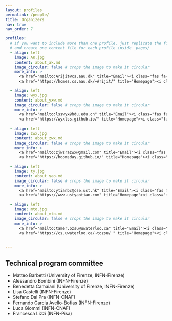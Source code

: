 ```yaml
---
layout: profiles
permalink: /people/
title: Organizers
nav: true
nav_order: 7

profiles:
  # if you want to include more than one profile, just replicate the following block
  # and create one content file for each profile inside _pages/
  - align: left
    image: AK.jpg
    content: about_ak.md
    image_circular: false # crops the image to make it circular
    more_info: >
      <a href="mailto:Arijit@cs.aau.dk" title="Email"><i class="fas fa-envelope" style="margin-left: 5px;"></i></a>
      <a href="https://homes.cs.aau.dk/~Arijit/" title="Homepage"><i class="fas fa-home" style="margin-left: 5px;"></i></a>

  - align: left
    image: wyx.jpg
    content: about_yxw.md
    image_circular: false # crops the image to make it circular
    more_info: >
      <a href="mailto:lsswyx@hdu.edu.cn" title="Email"><i class="fas fa-envelope" style="margin-left: 5px;"></i></a>
      <a href="https://wyxlss.github.io/" title="Homepage"><i class="fas fa-home" style="margin-left: 5px;"></i></a>
  
  - align: left
    image: zwx.jpg
    content: about_zwx.md
    image_circular: false # crops the image to make it circular
    more_info: >
      <a href="mailto:zjwzrazwx@gmail.com" title="Email"><i class="fas fa-envelope" style="margin-left: 5px;"></i></a>
      <a href="https://hoomsday.github.io/" title="Homepage"><i class="fas fa-home" style="margin-left: 5px;"></i></a>

  - align: left
    image: ty.jpg
    content: about_yao.md
    image_circular: false # crops the image to make it circular
    more_info: >
      <a href="mailto:ytianbc@cse.ust.hk" title="Email"><i class="fas fa-envelope" style="margin-left: 5px;"></i></a>
      <a href="https://www.ustyaotian.com" title="Homepage"><i class="fas fa-home" style="margin-left: 5px;"></i></a>

  - align: left
    image: mto.jpg
    content: about_mto.md
    image_circular: false # crops the image to make it circular
    more_info: >
      <a href="mailto:tamer.ozsu@uwaterloo.ca" title="Email"><i class="fas fa-envelope" style="margin-left: 5px;"></i></a>
      <a href="https://cs.uwaterloo.ca/~tozsu/ " title="Homepage"><i class="fas fa-home" style="margin-left: 5px;"></i></a>
 

---
```



## Technical program committee

- Matteo Barbetti (University of Firenze, INFN-Firenze)
- Alessandro Bombini (INFN-Firenze)
- Benedetta Camaiani (University of Firenze, INFN-Firenze)
- Lisa Castelli (INFN-Firenze)
- Stefano Dal Pra (INFN-CNAF)
- Fernando Garcia Avello-Bofias (INFN-Firenze)
- Luca Giommi (INFN-CNAF)
- Francesca Lizzi (INFN-Pisa)
